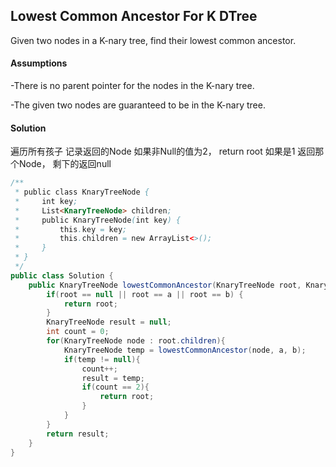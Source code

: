 ## Lowest Common Ancestor For K DTree
Given two nodes in a K-nary tree, find their lowest common ancestor.

#### Assumptions

-There is no parent pointer for the nodes in the K-nary tree.

-The given two nodes are guaranteed to be in the K-nary tree.

#### Solution
遍历所有孩子 记录返回的Node 如果非Null的值为2， return root 如果是1 
返回那个Node， 剩下的返回null

```java
/**
 * public class KnaryTreeNode {
 *     int key;
 *     List<KnaryTreeNode> children;
 *     public KnaryTreeNode(int key) {
 *         this.key = key;
 *         this.children = new ArrayList<>();
 *     }
 * }
 */
public class Solution {
    public KnaryTreeNode lowestCommonAncestor(KnaryTreeNode root, KnaryTreeNode a, KnaryTreeNode b) {
        if(root == null || root == a || root == b) {
            return root;
        }
        KnaryTreeNode result = null;
        int count = 0;
        for(KnaryTreeNode node : root.children){
        	KnaryTreeNode temp = lowestCommonAncestor(node, a, b);
        	if(temp != null){
        		count++;
        		result = temp;
        		if(count == 2){
        			return root;
        		}
        	}
        }
        return result;
    }
}
```